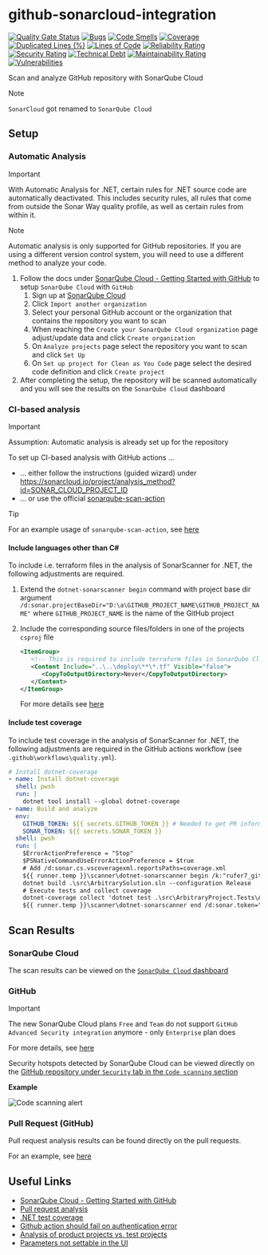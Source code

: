 # github-sonarcloud-integration

[![Quality Gate Status](https://sonarcloud.io/api/project_badges/measure?project=rufer7_github-sonarcloud-integration&metric=alert_status)](https://sonarcloud.io/summary/overall?id=rufer7_github-sonarcloud-integration)
[![Bugs](https://sonarcloud.io/api/project_badges/measure?project=rufer7_github-sonarcloud-integration&metric=bugs)](https://sonarcloud.io/summary/overall?id=rufer7_github-sonarcloud-integration)
[![Code Smells](https://sonarcloud.io/api/project_badges/measure?project=rufer7_github-sonarcloud-integration&metric=code_smells)](https://sonarcloud.io/summary/overall?id=rufer7_github-sonarcloud-integration)
[![Coverage](https://sonarcloud.io/api/project_badges/measure?project=rufer7_github-sonarcloud-integration&metric=coverage)](https://sonarcloud.io/summary/overall?id=rufer7_github-sonarcloud-integration)
[![Duplicated Lines (%)](https://sonarcloud.io/api/project_badges/measure?project=rufer7_github-sonarcloud-integration&metric=duplicated_lines_density)](https://sonarcloud.io/summary/overall?id=rufer7_github-sonarcloud-integration)
[![Lines of Code](https://sonarcloud.io/api/project_badges/measure?project=rufer7_github-sonarcloud-integration&metric=ncloc)](https://sonarcloud.io/summary/overall?id=rufer7_github-sonarcloud-integration)
[![Reliability Rating](https://sonarcloud.io/api/project_badges/measure?project=rufer7_github-sonarcloud-integration&metric=reliability_rating)](https://sonarcloud.io/summary/overall?id=rufer7_github-sonarcloud-integration)
[![Security Rating](https://sonarcloud.io/api/project_badges/measure?project=rufer7_github-sonarcloud-integration&metric=security_rating)](https://sonarcloud.io/summary/overall?id=rufer7_github-sonarcloud-integration)
[![Technical Debt](https://sonarcloud.io/api/project_badges/measure?project=rufer7_github-sonarcloud-integration&metric=sqale_index)](https://sonarcloud.io/summary/overall?id=rufer7_github-sonarcloud-integration)
[![Maintainability Rating](https://sonarcloud.io/api/project_badges/measure?project=rufer7_github-sonarcloud-integration&metric=sqale_rating)](https://sonarcloud.io/summary/overall?id=rufer7_github-sonarcloud-integration)
[![Vulnerabilities](https://sonarcloud.io/api/project_badges/measure?project=rufer7_github-sonarcloud-integration&metric=vulnerabilities)](https://sonarcloud.io/summary/overall?id=rufer7_github-sonarcloud-integration)

Scan and analyze GitHub repository with SonarQube Cloud

> [!NOTE]
> `SonarCloud` got renamed to `SonarQube Cloud`

## Setup

### Automatic Analysis

> [!IMPORTANT]
> With Automatic Analysis for .NET, certain rules for .NET source code are automatically deactivated. This includes security rules, all rules that come from outside the Sonar Way quality profile, as well as certain rules from within it.

> [!NOTE]
> Automatic analysis is only supported for GitHub repositories. If you are using a different version control system, you will need to use a different method to analyze your code.

1. Follow the docs under [SonarQube Cloud - Getting Started with GitHub](https://docs.sonarsource.com/sonarqube-cloud/getting-started/github/) to setup `SonarQube Cloud` with `GitHub`
   1. Sign up at [SonarQube Cloud](https://www.sonarsource.com/products/sonarcloud/)
   1. Click `Import another organization`
   1. Select your personal GitHub account or the organization that contains the repository you want to scan
   1. When reaching the `Create your SonarQube Cloud organization` page adjust/update data and click `Create organization`
   1. On `Analyze projects` page select the repository you want to scan and click `Set Up`
   1. On `Set up project for Clean as You Code` page select the desired code definition and click `Create project`
1. After completing the setup, the repository will be scanned automatically and you will see the results on the `SonarQube Cloud` dashboard

### CI-based analysis

> [!IMPORTANT]
> Assumption: Automatic analysis is already set up for the repository

To set up CI-based analysis with GitHub actions ...

- ... either follow the instructions (guided wizard) under https://sonarcloud.io/project/analysis_method?id=SONAR_CLOUD_PROJECT_ID
- ... or use the official [sonarqube-scan-action](https://github.com/SonarSource/sonarqube-scan-action)

> [!TIP]
> For an example usage of `sonarqube-scan-action`, see [here](https://github.com/rufer7/aspnetcore-scan-testing/blob/main/.github/workflows/sonarqube-cloud.yml)

#### Include languages other than C#

To include i.e. terraform files in the analysis of SonarScanner for .NET, the following adjustments are required.

1. Extend the `dotnet-sonarscanner begin` command with project base dir argument `/d:sonar.projectBaseDir="D:\a\GITHUB_PROJECT_NAME\GITHUB_PROJECT_NAME"` where `GITHUB_PROJECT_NAME` is the name of the GitHub project
1. Include the corresponding source files/folders in one of the projects `csproj` file

   ```xml
   <ItemGroup>
      <!-- This is required to include terraform files in SonarQube Cloud analysis -->
      <Content Include="..\..\deploy\**\*.tf" Visible="false">
         <CopyToOutputDirectory>Never</CopyToOutputDirectory>
      </Content>
   </ItemGroup>
   ```

   For more details see [here](https://docs.sonarsource.com/sonarqube/9.8/analyzing-source-code/scanners/sonarscanner-for-dotnet/#advanced-topics)

#### Include test coverage

To include test coverage in the analysis of SonarScanner for .NET, the following adjustments are required in the GitHub actions workflow (see `.github\workflows\quality.yml`).

```yaml
# Install dotnet-coverage
- name: Install dotnet-coverage
  shell: pwsh
  run: |
    dotnet tool install --global dotnet-coverage
- name: Build and analyze
  env:
    GITHUB_TOKEN: ${{ secrets.GITHUB_TOKEN }} # Needed to get PR information, if any
    SONAR_TOKEN: ${{ secrets.SONAR_TOKEN }}
  shell: pwsh
  run: |
    $ErrorActionPreference = "Stop"
    $PSNativeCommandUseErrorActionPreference = $true
    # Add /d:sonar.cs.vscoveragexml.reportsPaths=coverage.xml
    ${{ runner.temp }}\scanner\dotnet-sonarscanner begin /k:"rufer7_github-sonarcloud-integration" /o:"rufer7" /d:sonar.token="${{ secrets.SONAR_TOKEN }}" /d:sonar.host.url="https://sonarcloud.io" /d:sonar.projectBaseDir="D:\a\github-sonarcloud-integration\github-sonarcloud-integration" /d:sonar.cs.vscoveragexml.reportsPaths=coverage.xml /d:sonar.terraform.provider.azure.version=3.100.0
    dotnet build .\src\ArbitrarySolution.sln --configuration Release
    # Execute tests and collect coverage
    dotnet-coverage collect 'dotnet test .\src\ArbitraryProject.Tests\ArbitraryProject.Tests.csproj' -f xml -o 'coverage.xml'
    ${{ runner.temp }}\scanner\dotnet-sonarscanner end /d:sonar.token="${{ secrets.SONAR_TOKEN }}"
```

## Scan Results

### SonarQube Cloud

The scan results can be viewed on the [`SonarQube Cloud` dashboard](https://sonarcloud.io/summary/overall?id=rufer7_github-sonarcloud-integration)

### GitHub

> [!IMPORTANT]
> The new SonarQube Cloud plans `Free` and `Team` do not support `GitHub Advanced Security integration` anymore - only `Enterprise` plan does
>
> For more details, see [here](https://www.sonarsource.com/plans-and-pricing/sonarcloud/)

Security hotspots detected by SonarQube Cloud can be viewed directly on the [GitHub repository under `Security` tab in the `Code scanning` section](https://github.com/rufer7/github-sonarcloud-integration/security/code-scanning)

**Example**

![Code scanning alert](./assets/code-scanning-alert.png)

### Pull Request (GitHub)

Pull request analysis results can be found directly on the pull requests.

For an example, see [here](https://github.com/rufer7/github-sonarcloud-integration/pull/5)

## Useful Links

- [SonarQube Cloud - Getting Started with GitHub](https://docs.sonarsource.com/sonarqube-cloud/getting-started/github/)
- [Pull request analysis](https://docs.sonarsource.com/sonarqube-cloud/improving/pull-request-analysis/#existing-pull-requests-on-first-automatic-analysis)
- [.NET test coverage](https://docs.sonarsource.com/sonarqube-server/analyzing-source-code/test-coverage/dotnet-test-coverage)
- [Github action should fail on authentication error](https://community.sonarsource.com/t/github-action-should-fail-on-authentication-error/147720)
- [Analysis of product projects vs. test projects](https://github.com/SonarSource/sonar-scanner-msbuild/wiki/Analysis-of-product-projects-vs.-test-projects)
- [Parameters not settable in the UI](https://docs.sonarsource.com/sonarqube-cloud/advanced-setup/analysis-parameters/parameters-not-settable-in-ui)
